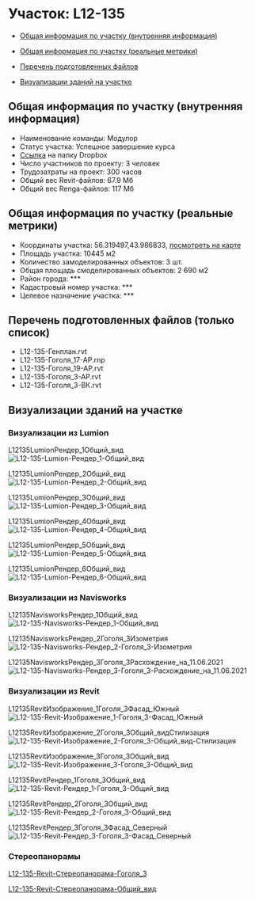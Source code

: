 # Участок: L12-135

* [Общая информация по участку (внутренняя информация)](#Chapter1)

* [Общая информация по участку (реальные метрики)](#Chapter2)

* [Перечень подготовленных файлов](#Chapter3)

* [Визуализации зданий на участке](#Chapter5)

## <a id="Chapter1"></a> Общая информация по участку (внутренняя информация)
+ Наименование команды: Модулор
+ Статус участка: Успешное завершение курса
+ [Ссылка](https://www.dropbox.com/sh/wvvgv1nw1iqred9/AADGn4e-h53IY7LR9kcDNdwxa/L12_135?dl=0) на папку Dropbox
+ Число участников по проекту: 3 человек
+ Трудозатраты на проект: 300 часов
+ Общий вес Revit-файлов: 67.9 Мб
+ Общий вес Renga-файлов: 117 Мб
## <a id="Chapter2"></a> Общая информация по участку (реальные метрики)
+ Координаты участка: 56.319497,43.986833, [посмотреть на карте](https://yandex.ru/maps/47/nizhny-novgorod/?ll=43.986833%2C56.319497&z=19)
+ Площадь участка: 10445 м2
+ Количество замоделированных объектов: 3 шт.
+ Общая площадь смоделированных объектов: 2 690 м2
+ Район города: *** 
+ Кадастровый номер участка: *** 
+ Целевое назначение участка: *** 
## <a id="Chapter3"></a> Перечень подготовленных файлов (только список)
+ L12-135-Генплан.rvt
+ L12-135-Гоголя_17-АР.rnp
+ L12-135-Гоголя_19-АР.rvt
+ L12-135-Гоголя_3-АР.rvt
+ L12-135-Гоголя_3-ВК.rvt
## <a id="Chapter5"></a> Визуализации зданий на участке
### Визуализации из Lumion
L12135LumionРендер_1Общий_вид
![L12-135-Lumion-Рендер_1-Общий_вид](/Images/L12_135/L12-135-Lumion-Рендер_1-Общий_вид_Compressed.jpg)

L12135LumionРендер_2Общий_вид
![L12-135-Lumion-Рендер_2-Общий_вид](/Images/L12_135/L12-135-Lumion-Рендер_2-Общий_вид_Compressed.jpg)

L12135LumionРендер_3Общий_вид
![L12-135-Lumion-Рендер_3-Общий_вид](/Images/L12_135/L12-135-Lumion-Рендер_3-Общий_вид_Compressed.jpg)

L12135LumionРендер_4Общий_вид
![L12-135-Lumion-Рендер_4-Общий_вид](/Images/L12_135/L12-135-Lumion-Рендер_4-Общий_вид_Compressed.jpg)

L12135LumionРендер_5Общий_вид
![L12-135-Lumion-Рендер_5-Общий_вид](/Images/L12_135/L12-135-Lumion-Рендер_5-Общий_вид_Compressed.jpg)

L12135LumionРендер_6Общий_вид
![L12-135-Lumion-Рендер_6-Общий_вид](/Images/L12_135/L12-135-Lumion-Рендер_6-Общий_вид_Compressed.jpg)

### Визуализации из Navisworks
L12135NavisworksРендер_1Общий_вид
![L12-135-Navisworks-Рендер_1-Общий_вид](/Images/L12_135/L12-135-Navisworks-Рендер_1-Общий_вид_Compressed.jpg)

L12135NavisworksРендер_2Гоголя_3Изометрия
![L12-135-Navisworks-Рендер_2-Гоголя_3-Изометрия](/Images/L12_135/L12-135-Navisworks-Рендер_2-Гоголя_3-Изометрия_Compressed.jpg)

L12135NavisworksРендер_3Гоголя_3Расхождение_на_11.06.2021
![L12-135-Navisworks-Рендер_3-Гоголя_3-Расхождение_на_11.06.2021](/Images/L12_135/L12-135-Navisworks-Рендер_3-Гоголя_3-Расхождение_на_11.06.2021_Compressed.jpg)

### Визуализации из Revit
L12135RevitИзображение_1Гоголя_3Фасад_Южный
![L12-135-Revit-Изображение_1-Гоголя_3-Фасад_Южный](/Images/L12_135/L12-135-Revit-Изображение_1-Гоголя_3-Фасад_Южный_Compressed.jpg)

L12135RevitИзображение_2Гоголя_3Общий_видСтилизация
![L12-135-Revit-Изображение_2-Гоголя_3-Общий_вид-Стилизация](/Images/L12_135/L12-135-Revit-Изображение_2-Гоголя_3-Общий_вид-Стилизация_Compressed.jpg)

L12135RevitИзображение_3Гоголя_3Общий_вид
![L12-135-Revit-Изображение_3-Гоголя_3-Общий_вид](/Images/L12_135/L12-135-Revit-Изображение_3-Гоголя_3-Общий_вид_Compressed.jpg)

L12135RevitРендер_1Гоголя_3Общий_вид
![L12-135-Revit-Рендер_1-Гоголя_3-Общий_вид](/Images/L12_135/L12-135-Revit-Рендер_1-Гоголя_3-Общий_вид_Compressed.jpg)

L12135RevitРендер_2Гоголя_3Общий_вид
![L12-135-Revit-Рендер_2-Гоголя_3-Общий_вид](/Images/L12_135/L12-135-Revit-Рендер_2-Гоголя_3-Общий_вид_Compressed.jpg)

L12135RevitРендер_3Гоголя_3Фасад_Северный
![L12-135-Revit-Рендер_3-Гоголя_3-Фасад_Северный](/Images/L12_135/L12-135-Revit-Рендер_3-Гоголя_3-Фасад_Северный_Compressed.jpg)

### Стереопанорамы
[L12-135-Revit-Стереопанорама-Гоголя_3](https://pano.autodesk.com/pano.html?url=jpgs/fc38f227-ab3f-4592-92a0-3c9ee8f6f059&version=2)

[L12-135-Revit-Стереопанорама-Общий_вид](https://pano.autodesk.com/pano.html?url=jpgs/c0bfa23b-3356-4d89-9f11-1048653982f4&version=2)

